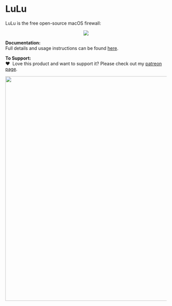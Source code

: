# LuLu

LuLu is the free open-source macOS firewall:
<p align="center"><img src="https://objective-see.com/images/LL/alert.png"></p>

**Documentation:** \
Full details and usage instructions can be found [here](https://objective-see.com/products/lulu.html). 

**To Support:** \
&#x2764;&nbsp; Love this product and want to support it? Please check out my [patreon page](https://www.patreon.com/objective_see).

<p align="center">
<a class="inlineLink" href="https://www.patreon.com/objective_see">
		<img src="https://objective-see.com/patreon/images/patreon.jpg" width="700" style="display:block; margin:auto;"/>
</a>
</p>    
